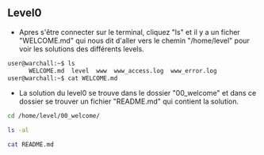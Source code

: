 ## Level0
 - Apres s'être connecter sur le terminal, cliquez "ls" et il y a un ficher "WELCOME.md" qui nous dit d'aller vers le chemin "/home/level" pour voir les solutions des différents levels.
```sh
user@warchall:~$ ls
      WELCOME.md  level  www  www_access.log  www_error.log
user@warchall:~$ cat WELCOME.md
 ```
 - La solution du level0 se trouve dans le dossier "00_welcome" et dans ce dossier se trouver un fichier "README.md" qui contient la solution.
 
 ```sh
cd /home/level/00_welcome/

ls -al

cat README.md
 ```
